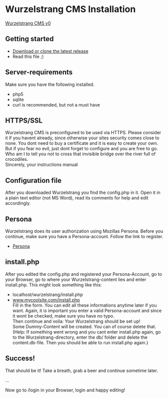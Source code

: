 # Wurzelstrang CMS Installation

[Wurzelstrang CMS v0](https://bitbucket.org/LordNiko/1pagecms)


## Getting started

* [Download or clone the latest release](https://bitbucket.org/LordNiko/wurzelstrang/)
* Read this file ;)


## Server-requirements

Make sure you have the following installed.
* php5
* sqlite
* curl is recommended, but not a must have


## HTTPS/SSL
Wurzelstrang CMS is preconfigured to be used via HTTPS. Please consider it if you havent already, since otherwise your sites security comes close to none. You dont need to buy a certificate and it is easy to create your own. But if you fear no evil, just dont forget to configure and you are free to go. Who am I to tell you not to cross that invisible bridge over the river full of crocodiles.  
Sincerely, your instructions manual


## Configuration file

After you downloaded Wurzelstrang you find the config.php in it. Open it in a plain text editor (not MS Word), read its comments for help and edit accordingly.


## Persona

Wurzelstrang does its user authorization using Mozillas Persona. Before you continue, make sure you have a Persona-account. Follow the link to register.
* [Persona](https://login.persona.org)


## install.php

After you edited the config.php and registered your Persona-Account, go to your Browser, go to where your Wurzelstrang-content lies and enter install.php. This might look something like this:  
* localhost/wurzelstrang/install.php  
* www.mycoolsite.com/install.php  
Fill in the form. You can edit all these informations anytime later if you want. Again, it is important you enter a valid Persona-account and since it wont be checked, make sure you have no typo.  
Then continue and voila: Your Wurzelstrang should be set up!  
Some Dummy-Content will be created. You can of course delete that.  
(Help: If something went wrong and you cant enter install.php again, go to the Wurzelstrang-directory, enter the db/ folder and delete the content.db-file. Then you should be able to run install.php again.)


## Success!

That should be it! 
Take a breath, grab a beer and continue sometime later.


...


Now go to /login in your Browser, login and happy editing!

